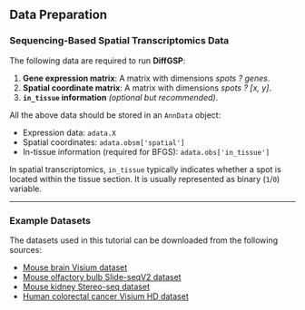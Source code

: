 ## Data Preparation

### Sequencing-Based Spatial Transcriptomics Data

The following data are required to run **DiffGSP**:

1. **Gene expression matrix**: A matrix with dimensions *spots ? genes*.
2. **Spatial coordinate matrix**: A matrix with dimensions *spots ? [x, y]*.
3. **`in_tissue` information** *(optional but recommended)*.

All the above data should be stored in an `AnnData` object:

- Expression data: `adata.X`
- Spatial coordinates: `adata.obsm['spatial']`
- In-tissue information (required for BFGS): `adata.obs['in_tissue']`

In spatial transcriptomics, `in_tissue` typically indicates whether a spot is located within the tissue section.  It is usually represented as binary (`1`/`0`) variable.

---

### Example Datasets

The datasets used in this tutorial can be downloaded from the following sources:

- [Mouse brain Visium dataset](https://www.10xgenomics.com/datasets/mouse-brain-section-coronal-1-standard)
- [Mouse olfactory bulb Slide-seqV2 dataset](https://singlecell.broadinstitute.org/single_cell/study/SCP815/highly-sensitive-spatial-transcriptomics-at-near-cellular-resolution-with-slide-seqv2#study-download)
- [Mouse kidney Stereo-seq dataset](https://db.cngb.org/stomics/datasets/STDS0000240/data)
- [Human colorectal cancer Visium HD dataset](https://www.10xgenomics.com/products/visium-hd-spatial-gene-expression/dataset-human-crc)



